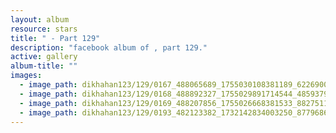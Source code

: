 ```yaml
---
layout: album
resource: stars
title: " - Part 129"
description: "facebook album of , part 129."
active: gallery
album-title: ""
images:
  - image_path: dikhahan123/129/0167_488065689_1755030108381189_6226900164199170088_n.jpg
  - image_path: dikhahan123/129/0168_488892327_1755029891714544_4859379927994345144_n.jpg
  - image_path: dikhahan123/129/0169_488207856_1755026668381533_8827511933723348654_n.jpg
  - image_path: dikhahan123/129/0193_482123382_1732142834003250_8779686784151096248_n.jpg
---
```

